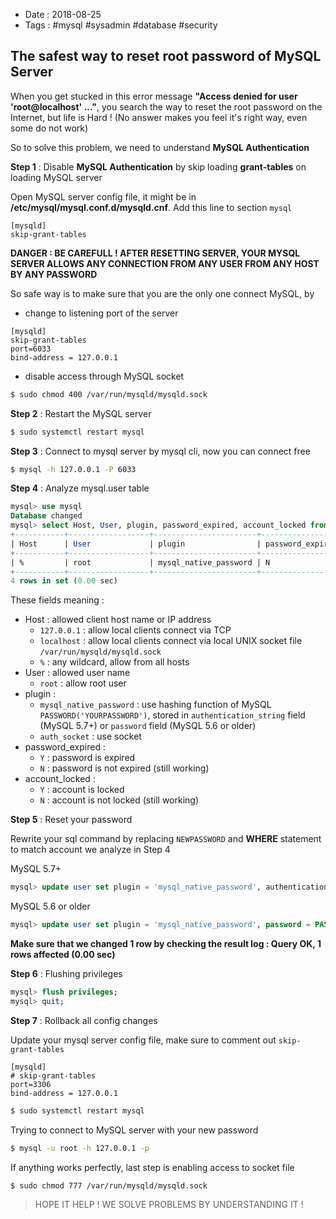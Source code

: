 - Date : 2018-08-25
- Tags : #mysql #sysadmin #database #security

## The safest way to reset root password of MySQL Server

When you get stucked in this error message **"Access denied for user 'root@localhost' ..."**, you search the way to reset the root password on the Internet, but life is Hard ! (No answer makes you feel it's right way, even some do not work)

So to solve this problem, we need to understand **MySQL Authentication**

**Step 1** : Disable **MySQL Authentication** by skip loading **grant-tables** on loading MySQL server

Open MySQL server config file, it might be in **/etc/mysql/mysql.conf.d/mysqld.cnf**. Add this line to section `mysql`

```
[mysqld]
skip-grant-tables
```

**DANGER : BE CAREFULL ! AFTER RESETTING SERVER, YOUR MYSQL SERVER ALLOWS ANY CONNECTION FROM ANY USER FROM ANY HOST BY ANY PASSWORD**

So safe way is to make sure that you are the only one connect MySQL, by 

- change to listening port of the server

```
[mysqld]
skip-grant-tables
port=6033
bind-address = 127.0.0.1
```

- disable access through MySQL socket

```bash
$ sudo chmod 400 /var/run/mysqld/mysqld.sock
```

**Step 2** : Restart the MySQL server

```bash
$ sudo systemctl restart mysql
```

**Step 3** : Connect to mysql server by mysql cli, now you can connect free

```bash
$ mysql -h 127.0.0.1 -P 6033
```

**Step 4** : Analyze mysql.user table

```sql
mysql> use mysql              
Database changed              
mysql> select Host, User, plugin, password_expired, account_locked from user where User = 'root';                                           
+-----------+------------------+-----------------------+------------------+----------------+
| Host      | User             | plugin                | password_expired | account_locked |
+-----------+------------------+-----------------------+------------------+----------------+
| %         | root             | mysql_native_password | N                | N              |
+-----------+------------------+-----------------------+------------------+----------------+
4 rows in set (0.00 sec)
```

These fields meaning :

- Host : allowed client host name or IP address
  - `127.0.0.1` : allow local clients connect via TCP
  - `localhost` : allow local clients connect via local UNIX socket file `/var/run/mysqld/mysqld.sock`
  - `%` : any wildcard, allow from all hosts
- User : allowed user name
  - `root` : allow root user
- plugin :
  - `mysql_native_password` : use hashing function of MySQL `PASSWORD('YOURPASSWORD')`, stored in `authentication_string` field (MySQL 5.7+) or `password` field (MySQL 5.6 or older)
  - `auth_socket` : use socket
- password_expired :
  - `Y` : password is expired
  - `N` : password is not expired (still working)
- account_locked :
  - `Y` : account is locked
  - `N` : account is not locked (still working)

**Step 5** : Reset your password

Rewrite your sql command by replacing `NEWPASSWORD` and **WHERE** statement to match account we analyze in Step 4

MySQL 5.7+

```sql
mysql> update user set plugin = 'mysql_native_password', authentication_string = PASSWORD('NEWPASSWORD'), password_expired = 'N', account_locked = 'N' where Host = '%' and User = 'root';
```

MySQL 5.6 or older

```sql
mysql> update user set plugin = 'mysql_native_password', password = PASSWORD('NEWPASSWORD'), password_expired = 'N', account_locked = 'N' where Host = '%' and User = 'root';
```

**Make sure that we changed 1 row by checking the result log : Query OK, 1 rows affected (0.00 sec)** 

**Step 6** : Flushing privileges

```sql
mysql> flush privileges;
mysql> quit;
```

**Step 7** : Rollback all config changes

Update your mysql server config file, make sure to comment out `skip-grant-tables`

```
[mysqld]
# skip-grant-tables
port=3306
bind-address = 127.0.0.1
```

```bash
$ sudo systemctl restart mysql
```
Trying to connect to MySQL server with your new password

```bash
$ mysql -u root -h 127.0.0.1 -p
```

If anything works perfectly, last step is enabling access to socket file

```bash
$ sudo chmod 777 /var/run/mysqld/mysqld.sock
```

> HOPE IT HELP ! WE SOLVE PROBLEMS BY UNDERSTANDING IT !

